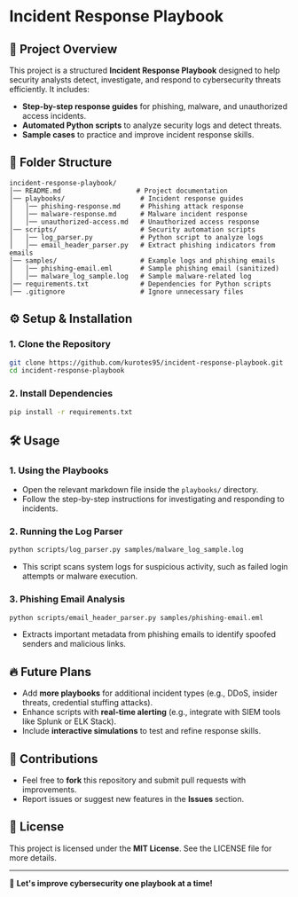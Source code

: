 # Incident Response Playbook

## 📌 Project Overview
This project is a structured **Incident Response Playbook** designed to help security analysts detect, investigate, and respond to cybersecurity threats efficiently. It includes:

- **Step-by-step response guides** for phishing, malware, and unauthorized access incidents.
- **Automated Python scripts** to analyze security logs and detect threats.
- **Sample cases** to practice and improve incident response skills.

## 📂 Folder Structure
```
incident-response-playbook/
│── README.md                   # Project documentation
│── playbooks/                   # Incident response guides
│   │── phishing-response.md     # Phishing attack response
│   │── malware-response.md      # Malware incident response
│   │── unauthorized-access.md   # Unauthorized access response
│── scripts/                     # Security automation scripts
│   │── log_parser.py            # Python script to analyze logs
│   │── email_header_parser.py   # Extract phishing indicators from emails
│── samples/                     # Example logs and phishing emails
│   │── phishing-email.eml       # Sample phishing email (sanitized)
│   │── malware_log_sample.log   # Sample malware-related log
│── requirements.txt             # Dependencies for Python scripts
│── .gitignore                   # Ignore unnecessary files
```

## ⚙️ Setup & Installation

### **1. Clone the Repository**
```bash
git clone https://github.com/kurotes95/incident-response-playbook.git
cd incident-response-playbook
```

### **2. Install Dependencies**
```bash
pip install -r requirements.txt
```

## 🛠️ Usage

### **1. Using the Playbooks**
- Open the relevant markdown file inside the `playbooks/` directory.
- Follow the step-by-step instructions for investigating and responding to incidents.

### **2. Running the Log Parser**
```bash
python scripts/log_parser.py samples/malware_log_sample.log
```
- This script scans system logs for suspicious activity, such as failed login attempts or malware execution.

### **3. Phishing Email Analysis**
```bash
python scripts/email_header_parser.py samples/phishing-email.eml
```
- Extracts important metadata from phishing emails to identify spoofed senders and malicious links.

## 🔥 Future Plans
- Add **more playbooks** for additional incident types (e.g., DDoS, insider threats, credential stuffing attacks).
- Enhance scripts with **real-time alerting** (e.g., integrate with SIEM tools like Splunk or ELK Stack).
- Include **interactive simulations** to test and refine response skills.

## 🤝 Contributions
- Feel free to **fork** this repository and submit pull requests with improvements.
- Report issues or suggest new features in the **Issues** section.

## 📜 License
This project is licensed under the **MIT License**. See the LICENSE file for more details.

---

🚀 **Let's improve cybersecurity one playbook at a time!**
